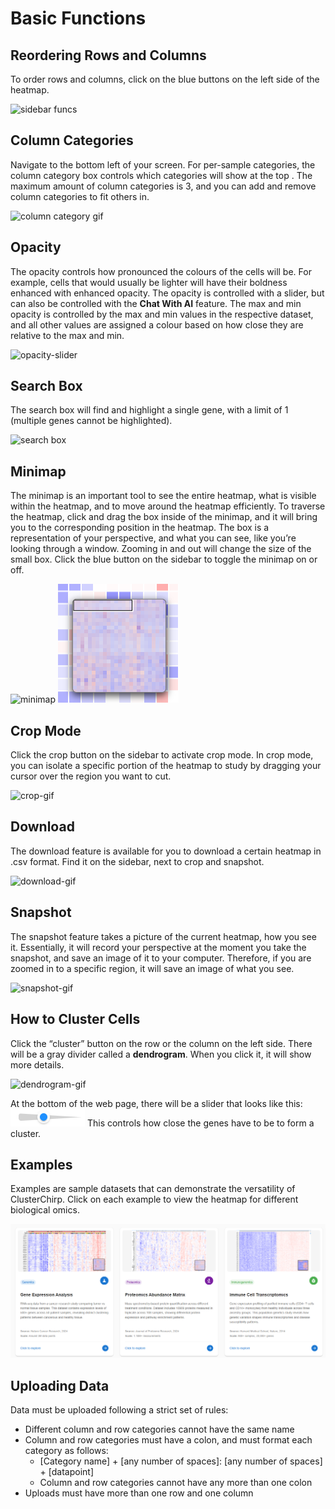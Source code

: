 # Basic Functions

## Reordering Rows and Columns
To order rows and columns, click on the blue buttons on the left side of the heatmap.

![sidebar funcs](/img/cluster-row-col-order.webp)

## Column Categories
Navigate to the bottom left of your screen. For per-sample categories, the column category box controls which categories will show at the top .
The maximum amount of column categories is 3, and you can add and remove column categories to fit others in. 

![column category gif](/img/cluster-col-cats.webp)

## Opacity
The opacity controls how pronounced the colours of the cells will be. For example, cells that would usually be lighter will have their boldness enhanced with enhanced opacity. The opacity is controlled with a slider, but can also be controlled with the **Chat With AI** feature. The max and min opacity is controlled by the max and min values in the respective dataset, and all other values are assigned a colour based on how close they are relative to the max and min.

![opacity-slider](/img/cluster-opacity-slider.webp)


## Search Box
The search box will find and highlight a single gene, with a limit of 1 (multiple genes cannot be highlighted).

![search box](/img/cluster-searchbox.webp)

## Minimap
The minimap is an important tool to see the entire heatmap, what is visible within the heatmap, and to move around the heatmap efficiently. To traverse the heatmap, click and drag the box inside of the minimap, and it will bring you to the corresponding position in the heatmap. The box is a representation of your perspective, and what you can see, like you’re looking through a window. Zooming in and out will change the size of the small box. Click the blue button on the sidebar to toggle the minimap on or off. 

![minimap](/img/cluster-toggle-minimap.webp)
![minimap-gif](/img/minimap.png)

## Crop Mode
Click the crop button on the sidebar to activate crop mode. In crop mode, you can isolate a specific portion of the heatmap to study by dragging your cursor over the region you want to cut.


![crop-gif](/img/cluster-crop-func.webp)

## Download
The download feature is available for you to download a certain heatmap in .csv format. Find it on the sidebar, next to crop and snapshot.

![download-gif](/img/cluster-download.webp)

## Snapshot
The snapshot feature takes a picture of the current heatmap, how you see it. Essentially, it will record your perspective at the moment you take the snapshot, and save an image of it to your computer. Therefore, if you are zoomed in to a specific region, it will save an image of what you see.

![snapshot-gif](/img/cluster-heatmap-img.webp)

## How to Cluster Cells
Click the “cluster” button on the row or the column on the left side. There will be a gray divider called a **dendrogram**. When you click it, it will show more details.

![dendrogram-gif](/img/cluster-dendro-display-click.webp)


At the bottom of the web page, there will be a slider that looks like this:  ![cluster-slider](/img/cluster_slider.png)
This controls how close the genes have to be to form a cluster. 

## Examples
Examples are sample datasets that can demonstrate the versatility of ClusterChirp. Click on each example to view the heatmap for different biological omics.

![photo of examples](/img/photo-of-examples.png)

## Uploading Data
Data must be uploaded following a strict set of rules:
- Different column and row categories cannot have the same name
- Column and row categories must have a colon, and must format each category as follows:
  - [Category name] + [any number of spaces]: [any number of spaces] + [datapoint]
  - Column and row categories cannot have any more than one colon
- Uploads must have more than one row and one column